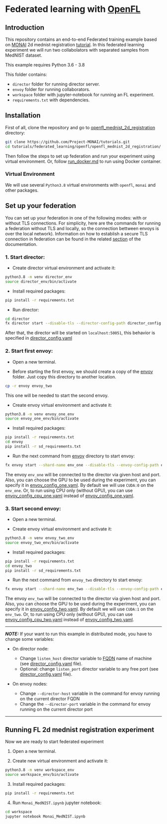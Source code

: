 # Federated learning with [OpenFL](https://github.com/intel/openfl)

## Introduction

This repository contains an end-to-end Federated training example based on [MONAI](https://github.com/Project-MONAI/MONAI) 2d mednist registration [tutorial](../../../2d_registration/registration_mednist.ipynb). In this federated learning experiment we will run two collabolators with separated samples from MedNIST dataset.


This example requires Python 3.6 - 3.8

This folder contains:
* `director` folder for running director server.
* `envoy` folder for running collaborators.
* `workspace` folder with jupyter-notebook for running an FL experiment.
* `requirements.txt` with dependencies.

## Installation
First of all, clone the repository and go to [openfl_mednist_2d_registration](./) directory:

```sh
git clone https://github.com/Project-MONAI/tutorials.git
cd tutorials/federated_learning/openfl/openfl_mednist_2d_registration/
```
Then follow the steps to set up federation and run your experiment using virtual environment. Or, follow [run_docker.md](run_docker.md) to run using Docker container.

### Virtual Environment

We will use several `Python3.8` virtual environments  with `openfl`, `monai` and other packages.

## Set up your federation
You can set up your federation in one of the following modes: with or without TLS connections. For simplicity, here are the commands for running a federation without TLS and locally, so the connection bettween envoys is over the local network). Information on how to establish a secure TLS connection in federation can be found in the related [section](https://openfl.readthedocs.io/en/latest/running_the_federation.html#optional-step-create-pki-certificates-using-step-ca) of the documentation.


### 1\. Start director:
- Create director virtual environment  and activate it:
```sh
python3.8 -m venv director_env
source director_env/bin/activate
```

- Install required packages:
```sh
pip install -r requirements.txt
```

- Run director:
```sh
cd director
fx director start --disable-tls --director-config-path director_config.yaml
```
After that, the director will be started on `localhost:50051`, this behavior is specified in [director_config.yaml](./director/director_config.yaml)

### 2\. Start first envoy:
- Open a new terminal.

- Before starting the first envoy, we should create a copy of the [envoy](./envoy) folder. Just copy this directory to another location.

```sh
cp -r envoy envoy_two
```
This one will be needed to start the second envoy.

- Create envoy virtual environment and activate it:
```sh
python3.8 -m venv envoy_one_env
source envoy_one_env/bin/activate
```

- Install required packages:
```sh
pip install -r requirements.txt
cd envoy
pip install -r sd_requirements.txt
```


- Run the next command from [envoy](./envoy) directory to start envoy:
```sh
fx envoy start --shard-name env_one --disable-tls --envoy-config-path envoy_config_one.yaml --director-host localhost --director-port 50051
```

The envoy `env_one` will be connected to the director via given host and port. Also, you can choose the GPU to be used during the experiment, you can specify it in [envoy_config_one.yaml](./envoy/envoy_config_one.yaml). By default we will use `CUDA:0` on the `env_one`. Or, to run using CPU only (without GPU), you can use [envoy_config_cpu_one.yaml](./envoy/envoy_config_cpu_one.yaml) instead of [envoy_config_one.yaml](./envoy/envoy_config_one.yaml).

### 3\. Start second envoy:

- Open a new terminal.

- Create envoy virtual environment and activate it:
```sh
python3.8 -m venv envoy_two_env
source envoy_two_env/bin/activate
```

- Install required packages:
```sh
pip install -r requirements.txt
cd envoy_two
pip install -r sd_requirements.txt
```

- Run the next command from `envoy_two` directory to start envoy:
```sh
fx envoy start --shard-name env_two --disable-tls --envoy-config-path envoy_config_two.yaml --director-host localhost --director-port 50051
```

The envoy `env_two` will be connected to the director via given host and port. Also, you can choose the GPU to be used during the experiment, you can specify it in [envoy_config_two.yaml](./envoy/envoy_config_two.yaml). By default we will use `CUDA:1` on the `env_two`. Or, to run using CPU only (without GPU), you can use [envoy_config_cpu_two.yaml](./envoy/envoy_config_cpu_two.yaml) instead of [envoy_config_two.yaml](./envoy/envoy_config_two.yaml).

---
**_NOTE:_**  If your want to run this example in distributed mode, you have to change some variables:

- On director node:

    - Change `listen_host` director variable to [FQDN](https://en.wikipedia.org/wiki/Fully_qualified_domain_name) name of machine (see [director_config.yaml](./director/director_config.yaml) file).
    - Optional: change `listen_port` director variable to any free port (see [director_config.yaml](./director/director_config.yaml) file).

- On envoy nodes:

    - Change `--director-host` variable in the command for envoy running on the current director FQDN
    - Change the `--director-port` variable in the command for envoy running on the current director port
---


## Running  FL 2d mednist registration experiment
Now we are ready to start federated experiment
1. Open a new terminal.

2. Create new virtual environment and activate it:
```sh
python3.8 -m venv workspace_env
source workspace_env/bin/activate
```

3. Install required packages:
```sh
pip install -r requirements.txt
```

4. Run `Monai_MedNIST.ipynb` jupyter notebook:
```sh
cd workspace
jupyter notebook Monai_MedNIST.ipynb
```
